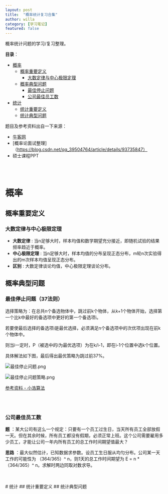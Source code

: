 ```yaml
---
layout: post
title:  "概率统计复习合集"
author: willa
category: [学习笔记]
featured: false
---
```


概率统计问题的学习/复习整理。

__目录__：
- [概率](#概率)
  * [概率重要定义](#概率重要定义)
    + [大数定律与中心极限定理](#大数定律与中心极限定理)
  * [概率典型问题](#概率典型问题)
    + [最佳停止问题](#最佳停止问题37法则)
    + [公司最佳员工数](#公司最佳员工数)
- [统计](#统计)
  * [统计重要定义](#统计重要定义)
  * [统计典型问题](#统计典型问题)


题目及参考资料出自一下来源：
- [牛客网](https://www.nowcoder.com/tutorial/95/b53cf42a963e4f25aacae2251e8efaf8)
- [概率论面试整理]（https://blog.csdn.net/qq_39504764/article/details/93735847）
- 硕士课程PPT

<br/>
<br/>

# 概率
## 概率重要定义
### 大数定律与中心极限定理
- __大数定律__ : 当n足够大时，样本均值和数学期望充分接近，即随机试验的结果频率趋近于概率。
- __中心极限定理__ : 当n足够大时，样本均值的分布呈现正态分布，m轮n次实验得出的m次样本均值呈现正态分布。
- __区别__ : 大数定律谈论均值，中心极限定理谈论分布。


## 概率典型问题
### 最佳停止问题（37法则）


选择策略为：在总共n个备选物体中，跳过前k个物体，从k+1个物体开始，选择第一个比k中最好的备选项中更好的第一个备选项i。

若要使最后选择的备选项i是最优选择，必须满足n个备选项中的次优项出现在前k个物体中。

则当i一定时，P（被选中的i为最优选项）为在k/i-1，即在i-1个位置中选k个位置。

具体解法如下图，最后得出最优策略为跳过前37%。


![最佳停止问题.png](https://i.loli.net/2020/09/22/XHd3peYbvqsZVJE.png)

![最佳停止问题策略.png](https://i.loli.net/2020/09/22/M2dpmaDgjvXiOx1.png)

[参考资料 - 小浩算法](https://blog.csdn.net/weixin_40446252/article/details/106798964?utm_medium=distribute.pc_relevant.none-task-blog-title-3&spm=1001.2101.3001.4242)

<br/>
<br/>

### 公司最佳员工数

__题__ ：某大公司有这么一个规定：只要有一个员工过生日，当天所有员工全部放假一天。但在其余时候，所有员工都没有假期，必须正常上班。这个公司需要雇用多少员工，才能让公司一年内所有员工的总工作时间期望值最大？

__思路__ ：最大似然估计，已知数据求参数。设员工生日服从均匀分布。公司某一天工作的可能性为 （364/365）^ n，则1天的总工作时间期望为 E = n * （364/365）^ n。求解时两边同取对数求导。

<br/>
<br/>
# 统计
## 统计重要定义
## 统计典型问题
